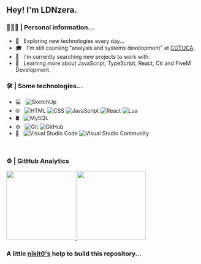 <h2> Hey! I'm LDNzera.</h2>

<h3> 👨🏻‍💻 |&nbsp;Personal information...</h3>

- 🤔 &nbsp; Exploring new technologies every day...
- 🎓 &nbsp; I'm still coursing "analysis and systems development" at <a href="https://cotuca.unicamp.br/cotuca/">COTUCA</a>.
- 💼 &nbsp; i'm currently searching new projects to work with.
- 🌱 &nbsp; Learning more about JavaScript, TypeScript, React, C# and FiveM Development.

<h3> 🛠 |&nbsp;Some technologies...</h3>

- 💻 &nbsp;
  ![SketchUp](https://img.shields.io/badge/-SketchUp-333333?style=flat&logo=sketchup&logoColor=e72b2d)
- 🌐 &nbsp;
  ![HTML](https://img.shields.io/badge/-HTML5-333333?style=flat&logo=HTML)
  ![CSS](https://img.shields.io/badge/-CSS-333333?style=flat&logo=CSS3&logoColor=1572B6)
  ![JavaScript](https://img.shields.io/badge/-JavaScript-333333?style=flat&logo=javascript)
  ![React](https://img.shields.io/badge/-React-333333?style=flat&logo=react)
  ![Lua](https://img.shields.io/badge/-Lua-333333?style=flat&logo=lua)
- 🛢 &nbsp;
  ![MySQL](https://img.shields.io/badge/-MySQL-333333?style=flat&logo=mysql)
- ⚙️ &nbsp;
  ![Git](https://img.shields.io/badge/-Git-333333?style=flat&logo=git)
  ![GitHub](https://img.shields.io/badge/-GitHub-333333?style=flat&logo=github)
- 🔧 &nbsp;
  ![Visual Studio Code](https://img.shields.io/badge/-Visual%20Studio%20Code-333333?style=flat&logo=visual-studio-code&logoColor=007ACC)
  ![Visual Studio Community](https://img.shields.io/badge/-Visual%20Studio%20Community-333333?style=flat&logo=visual-studio-code&logoColor=7d3bbc)

<br/>

<h3> ⚙️ | GitHub Analytics </h3>
  
<a href="https://github.com/LDNzera">
  <img height="180em" src="https://github-readme-stats.vercel.app/api?username=LDNzera&theme=react&show_icons=true" style"max-width: 100%;" />
  <img height="180em" src="https://github-readme-stats.vercel.app/api/top-langs/?username=LDNzera&theme=react&layout=compact" style"max-width: 100%;" />
</a>

<br/>

<h3>A little <a href="https://github.com/nikit0/">nikit0's<a/> help to build this repository...<h3/>
